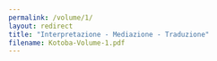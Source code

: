 ```yaml
---
permalink: /volume/1/
layout: redirect
title: "Interpretazione - Mediazione - Traduzione"
filename: Kotoba-Volume-1.pdf
---
```

